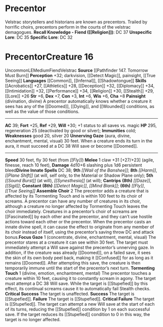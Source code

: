 ﻿---
ac: '39'
alignment: LE
all_resistance: null
burrow_speed: null
charisma: '+8'
climb_speed: null
constitution: '+3'
creature_ability:
- Assemble Choir
- Focus Gaze
- Painsight
- Tormenting Touch
- Unnerving Gaze
creature_family: '[[DATABASE/monsterfamily/Velstrac|Velstrac]]'
description: 'Velstrac storytellers and historians are known as precentors. Trailed
  by horrific choirs, precentors perform in the courts of the velstrac demagogues.<br/><br/><b><u>Recall
  Knowledge - Fiend</u> ( [[DATABASE/skill/Religion|Religion]] )</b>: DC 37<br/><b><u>Unspecific
  Lore</u></b>: DC 35<br/><b><u>Specific Lore</u></b>: DC 32'
dexterity: '+7'
element: null
fly_speed: '30'
fortitude: '+25'
hardness: null
hp: '295'
id: '463'
immunity:
- cold
intelligence: '+6'
land_speed: '30'
language:
- '[[DATABASE/language/Common|Common]]'
- '[[DATABASE/language/Infernal|Infernal]]'
- '[[DATABASE/language/Shadowtongue|Shadowtongue]]'
level: '16'
max_speed: '30'
name: Precentor
perception: '+32'
rarity: Uncommon
reflex: '+29'
resistance: null
rus_type_level: null
school: null
sense:
- darkvision
- '[[DATABASE/spell/Detect Magic|detect magic]]'
- painsight
- '[[DATABASE/spell/True Seeing|true seeing]]'
size: Medium
skill:
- '[[DATABASE/skill/Acrobatics|Acrobatics]] +27'
- '[[DATABASE/skill/Athletics|Athletics]] +28'
- '[[DATABASE/skill/Deception|Deception]] +32'
- '[[DATABASE/skill/Diplomacy|Diplomacy]] +34'
- '[[DATABASE/skill/Intimidation|Intimidation]] +32'
- '[[DATABASE/skill/Performance|Performance]] +34'
- '[[DATABASE/skill/Religion|Religion]] +30'
- '[[DATABASE/skill/Stealth|Stealth]] +29'
- '[[DATABASE/skill/Lore|Torture Lore]] +26'
source: '[[DATABASE/source/Pathfinder 147. Tomorrow Must Burn|Pathfinder #147: Tomorrow
  Must Burn]]'
speed:
- 30 feet
- fly 30 feet (from [[DATABASE/spell/Fly|fly]] )
spell:
- '[[DATABASE/spell/Daze|Daze]]'
- '[[DATABASE/spell/Detect Magic|DetectMagic]]'
- '[[DATABASE/spell/Fly|Fly]]'
- '[[DATABASE/spell/Harm|Harm]]'
- '[[DATABASE/spell/Mind Blank|Mind Blank]]'
- '[[DATABASE/spell/Plane Shift|Plane Shift]]'
- '[[DATABASE/spell/Sigil|Sigil]]'
- '[[DATABASE/spell/Sound Burst|Sound Burst]]'
- '[[DATABASE/spell/Synesthesia|Synesthesia]]'
- '[[DATABASE/spell/True Seeing|TrueSeeing]]'
- '[[DATABASE/spell/Wail of the Banshee|Wail of the Banshee]]'
strength: '+6'
strength_req: '6'
strongest_save:
- Will
swim_speed: null
trait:
- '[[DATABASE/trait/Fiend|Fiend]]'
- '[[DATABASE/trait/Uncommon|Uncommon]]'
- '[[DATABASE/trait/Velstrac|Velstrac]]'
type: Creature
vision: Darkvision
weakest_save:
- Fortitude
weakness:
- good 20
- silver 20
will: '+30'
wisdom: '+6'

---
# Precentor

Velstrac storytellers and historians are known as precentors. Trailed by horrific choirs, precentors perform in the courts of the velstrac demagogues.
**Recall Knowledge - Fiend ([[Religion]])**: DC 37
**Unspecific Lore**: DC 35
**Specific Lore**: DC 32

# Precentor<span class="item-type">Creature 16</span>

<span class="trait-uncommon item-trait">Uncommon</span><span class="trait-alignment item-trait">LE</span><span class="trait-size item-trait">Medium</span><span class="item-trait">Fiend</span><span class="item-trait">Velstrac</span>
**Source** [[Pathfinder 147. Tomorrow Must Burn]]
**Perception** +32; darkvision, [[Detect Magic]], painsight, [[True Seeing]]
**Languages** [[Common]], [[Infernal]], [[Shadowtongue]]
**Skills** [[Acrobatics]] +27, [[Athletics]] +28, [[Deception]] +32, [[Diplomacy]] +34, [[Intimidation]] +32, [[Performance]] +34, [[Religion]] +30, [[Stealth]] +29, [[Lore]] +26
**Str** +6, **Dex** +7, **Con** +3, **Int** +6, **Wis** +6, **Cha** +8
**Painsight** (divination, divine) A precentor automatically knows whether a creature it sees has any of the [[Doomed]], [[Dying]], and [[Wounded]] conditions, as well as the value of those conditions.

---
**AC** 39; **Fort** +25, **Ref** +29, **Will** +30; +1 status to all saves vs. magic
**HP** 295, regeneration 25 (deactivated by good or silver); **Immunities** cold; **Weaknesses** good 20, silver 20
<span class="in-box-ability">**Unnerving Gaze** (aura, divine, enchantment, mental, visual) 30 feet. When a creature ends its turn in the aura, it must succeed at a DC 38 Will save or become [[Doomed]].</span>

---
**Speed** 30 feet, fly 30 feet (from _[[Fly]]_)
<span class="in-box-ability">**Melee** <span class="action-icon">1</span> claw +31 [+27/+23] (agile, finesse, reach 10 feet), **Damage** 4d10+6 slashing plus 1d6 persistent bleed</span>**Divine Innate Spells** DC 38; **9th** _[[Wail of the Banshee]]_; **8th** _[[Harm]]_, _[[Plane Shift]]_ (at will, self only, to the Material or Shadow Plane only); **5th** _[[Sound Burst]]_ (at will), _[[Synesthesia]]_ (at will); **Cantrips** **(8th)** _[[Daze]]_, _[[Sigil]]_; **Constant** **(8th)** _[[Detect Magic]]_, _[[Mind Blank]]_; **(6th)** _[[Fly]]_, _[[True Seeing]]_
<span class="in-box-ability">**Assemble Choir** <span class="action-icon">2</span> The precentor adds a creature that is affected by its Tormenting Touch and is within 100 feet to its choir of screams. A precentor can have any number of creatures in its choir, although a creature no longer affected by Tormenting Touch leaves the choir immediately. Creatures in a precentor’s choir of screams are [[Fascinated]] by each other and the precentor, and they can’t use hostile actions toward each other or the precentor. When the precentor casts an innate divine spell, it can cause the effect to originate from any member of its choir instead of itself, using the precentor’s saving throw DC and attack bonus.</span><span class="in-box-ability">**Focus Gaze** <span class="action-icon">1</span> (concentrate, divine, enchantment, mental, visual) The precentor stares at a creature it can see within 30 feet. The target must immediately attempt a Will save against the precentor’s unnerving gaze. In addition, if the creature was already [[Doomed]], on a failed save, it sees the skin of its own body peel back, making it [[Confused]] for as long as it remains [[Doomed]]. After attempting this save, the creature is then temporarily immune until the start of the precentor’s next turn. </span><span class="in-box-ability">**Tormenting Touch** <span class="action-icon">1</span> (divine, emotion, enchantment, mental) The precentor touches a creature within 10 feet, causing it to constantly scream in agony. The target must attempt a DC 38 Will save. While the target is [[Stupefied]] by this effect, its continual screams cause it to automatically fail Stealth checks.
 **Critical Success** The target is unaffected.
 **Success** The target is [[Stupefied]].
 **Failure** The target is [[Stupefied]].
 **Critical Failure** The target is [[Stupefied]].
 The target can attempt a new Will save at the start of each of its turns, reducing the [[Stupefied]] condition by 1 on each successful save. If the target reduces its [[Stupefied]] condition to 0 in this way, the target is no longer affected.</span>